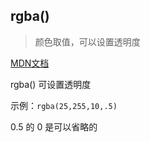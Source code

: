 ## rgba()

> 颜色取值，可以设置透明度

<a href="https://developer.mozilla.org/en-US/docs/Web/CSS/color_value/rgb" target="_blank">MDN文档</a> 

rgba() 可设置透明度

示例：`rgba(25,255,10,.5)`

0.5 的 0 是可以省略的